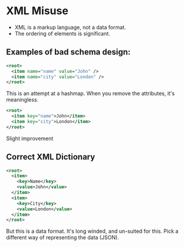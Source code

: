 # XML Misuse

-   XML is a markup language, not a data format.
-   The ordering of elements is significant.

## Examples of bad schema design:

```xml
<root>
  <item name="name" value="John" />
  <item name="city" value="London" />
</root>
```

This is an attempt at a hashmap. When you remove the attributes, it's meaningless.

```xml
<root>
  <item key="name">John</item>
  <item key="city">London</item>
</root>
```

Slight improvement

## Correct XML Dictionary

```xml
<root>
  <item>
    <key>Name</key>
    <value>John</value>
  </item>
  <item>
    <key>City</key>
    <value>London</value>
  </item>
</root>
```

But this is a data format. It's long winded, and un-suited for this. Pick a different way of representing the data (JSON).
